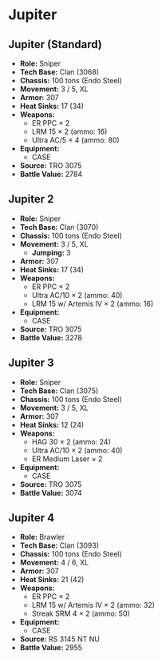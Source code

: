 # Jupiter
## Jupiter (Standard)
- **Role:** Sniper
- **Tech Base:** Clan (3068)
- **Chassis:** 100 tons (Endo Steel)
- **Movement:** 3 / 5, XL
- **Armor:** 307
- **Heat Sinks:** 17 (34)
- **Weapons:**
  - ER PPC × 2
  - LRM 15 × 2 (ammo: 16)
  - Ultra AC/5 × 4 (ammo: 80)
- **Equipment:**
  - CASE
- **Source:** TRO 3075
- **Battle Value:** 2784

## Jupiter 2
- **Role:** Sniper
- **Tech Base:** Clan (3070)
- **Chassis:** 100 tons (Endo Steel)
- **Movement:** 3 / 5, XL
  - **Jumping:** 3
- **Armor:** 307
- **Heat Sinks:** 17 (34)
- **Weapons:**
  - ER PPC × 2
  - Ultra AC/10 × 2 (ammo: 40)
  - LRM 15 w/ Artemis IV × 2 (ammo: 16)
- **Equipment:**
  - CASE
- **Source:** TRO 3075
- **Battle Value:** 3278

## Jupiter 3
- **Role:** Sniper
- **Tech Base:** Clan (3075)
- **Chassis:** 100 tons (Endo Steel)
- **Movement:** 3 / 5, XL
- **Armor:** 307
- **Heat Sinks:** 12 (24)
- **Weapons:**
  - HAG 30 × 2 (ammo: 24)
  - Ultra AC/10 × 2 (ammo: 40)
  - ER Medium Laser × 2
- **Equipment:**
  - CASE
- **Source:** TRO 3075
- **Battle Value:** 3074

## Jupiter 4
- **Role:** Brawler
- **Tech Base:** Clan (3093)
- **Chassis:** 100 tons (Endo Steel)
- **Movement:** 4 / 6, XL
- **Armor:** 307
- **Heat Sinks:** 21 (42)
- **Weapons:**
  - ER PPC × 2
  - LRM 15 w/ Artemis IV × 2 (ammo: 32)
  - Streak SRM 4 × 2 (ammo: 50)
- **Equipment:**
  - CASE
- **Source:** RS 3145 NT NU
- **Battle Value:** 2955

